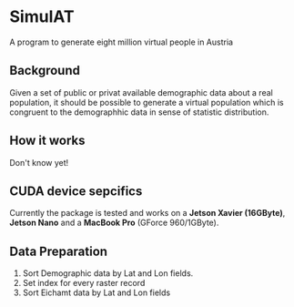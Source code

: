 # SimulAT
A program to  generate eight million virtual people in Austria 

## Background
Given a set of public or privat available demographic data about a real population, it should be possible to generate a virtual population which is congruent to the demographhic data in sense of statistic distribution.

## How it works
Don't know yet!

## CUDA device sepcifics

Currently the package is tested and works on a __Jetson Xavier (16GByte)__, __Jetson Nano__ and a __MacBook Pro__ (GForce 960/1GByte).

## Data Preparation 

1. Sort Demographic data by Lat and Lon fields.
2. Set index for every raster record
3. Sort Eichamt data by Lat and Lon fields

    
